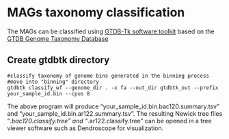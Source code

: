 # MAGs taxonomy classification
The MAGs can be classified using [GTDB-Tk software toolkit](https://github.com/Ecogenomics/GTDBTk) based on the [GTDB Genome Taxonomy Database](https://gtdb.ecogenomic.org/) 

## Create gtdbtk directory
```
#classify taxonomy of genome bins generated in the binning process
#move into "binning" directory
gtdbtk classify_wf --genome_dir . -x fa --out_dir gtdbtk_out --prefix your_sample_id.bin --cpus 8
```
The above program will produce “your_sample_id.bin.bac120.summary.tsv” and “your_sample_id.bin.ar122.summary.tsv”. The resulting Newick tree files “*.bac120.classify.tree” and “*.ar122.classify.tree” can be opened in a tree viewer software such as Dendroscope for visualization.
